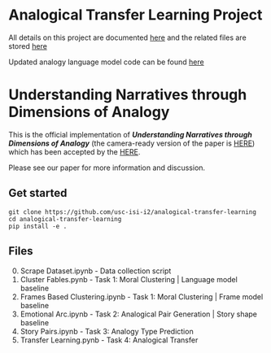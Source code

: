 # Analogical Transfer Learning Project

All details on this project are documented [here](https://docs.google.com/document/d/1KIM27SPM4nwQ2x8CM26I7QVGEMFg5Ji1T6S5asmDDQg/edit?usp=sharing) and the related files are stored [here](https://drive.google.com/drive/u/3/folders/1mDnTKXSBdBMQ9FDyQc0F2mN4T9gJRkiY)

Updated analogy language model code can be found [here](https://github.com/kartik2112/analogy-language-model)


# Understanding Narratives through Dimensions of Analogy

This is the official implementation of ***Understanding Narratives through Dimensions of Analogy*** (the camera-ready version of the paper is [HERE]()) which has been accepted by the [HERE](). 


Please see our paper for more information and discussion.

## Get started
```shell
git clone https://github.com/usc-isi-i2/analogical-transfer-learning
cd analogical-transfer-learning
pip install -e .
```

## Files

0. Scrape Dataset.ipynb - Data collection script
1. Cluster Fables.pynb - Task 1: Moral Clustering | Language model baseline
2. Frames Based Clustering.ipynb - Task 1: Moral Clustering | Frame model baseline
3. Emotional Arc.ipynb - Task 2: Analogical Pair Generation | Story shape baseline
4. Story Pairs.ipynb - Task 3: Analogy Type Prediction
5. Transfer Learning.pynb - Task 4: Analogical Transfer

